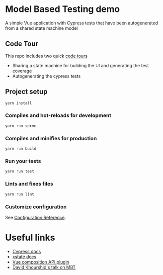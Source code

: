 # Model Based Testing demo
A simple Vue application with Cypress tests that have been autogenerated from a shared state machine model

## Code Tour
This repo includes two quick [code tours](https://marketplace.visualstudio.com/items?itemName=vsls-contrib.codetour)
- Sharing a state machine for building the UI and generating the test coverage
- Autogenerating the cypress tests

## Project setup
```
yarn install
```

### Compiles and hot-reloads for development
```
yarn run serve
```

### Compiles and minifies for production
```
yarn run build
```

### Run your tests
```
yarn run test
```

### Lints and fixes files
```
yarn run lint
```

### Customize configuration
See [Configuration Reference](https://cli.vuejs.org/config/).


# Useful links
- [Cypress docs](https://docs.cypress.io/api/api/table-of-contents.html)
- [xstate docs](https://xstate.js.org/docs/)
- [Vue composition API plugin](https://github.com/vuejs/composition-api)
- [David Khourshid's talk on MBT](https://www.youtube.com/watch?v=pA3DXExjKqI)
